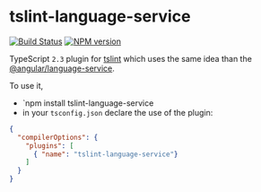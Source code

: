# tslint-language-service

[![Build Status](https://secure.travis-ci.org/angelozerr/tslint-language-service.png)](http://travis-ci.org/angelozerr/tslint-language-service)
[![NPM version](https://img.shields.io/npm/v/tslint-language-service.svg)](https://www.npmjs.org/package/tslint-language-service)  

TypeScript `2.3` plugin for [tslint](https://github.com/palantir/tslint) which uses the same idea than the [@angular/language-service](https://github.com/angular/angular/tree/master/packages/language-service/).

To use it, 

 * `npm install tslint-language-service
 * in your `tsconfig.json` declare the use of the plugin:

```json
{
  "compilerOptions": {
    "plugins": [
      { "name": "tslint-language-service"}
    ]
  }
}
```
 
